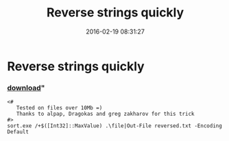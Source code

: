 ﻿---
pid:            6225
parent:         0
children:       
poster:         govnyakha
title:          Reverse strings quickly
date:           2016-02-19 08:31:27
format:         posh
---

# Reverse strings quickly

### [download](6225.ps1)"



```posh
<#
   Tested on files over 10Mb =)
   Thanks to alpap, Dragokas and greg zakharov for this trick
#>
sort.exe /+$([Int32]::MaxValue) .\file|Out-File reversed.txt -Encoding Default
```
